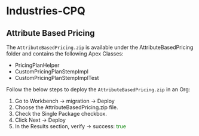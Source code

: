 # Industries-CPQ

## Attribute Based Pricing

The `AttributeBasedPricing.zip` is available under the AttributeBasedPricing folder and contains the following Apex Classes:
- PricingPlanHelper
- CustomPricingPlanStempImpl
- CustomPricingPlanStempImplTest

Follow the below steps to deploy the `AttributeBasedPricing.zip` in an Org:

1. Go to Workbench -> migration -> Deploy
2. Choose the AttributeBasedPricing.zip file.
3. Check the Single Package checkbox.
4. Click Next -> Deploy
5. In the Results section, verify -> success: <span style="color: green;">true</span>